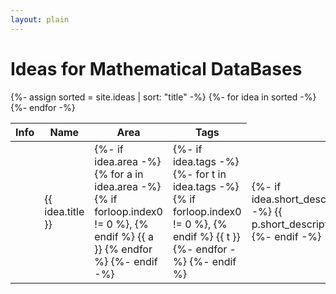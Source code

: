 ```yaml
---
layout: plain
---
```

<h1 class="smallcaps">Ideas for Mathematical DataBases</h1>
<table class="display datatable">
  <thead>
    <tr>
      <th data-dt-order="disable">Info</th>
      <th>Name</th>
      <th>Area</th>
      <th>Tags</th>
    </tr>
  </thead>
  <tbody>
    {%- assign sorted = site.ideas | sort: "title" -%}
    {%- for idea in sorted -%}
      <tr>
        <td class="centered-td"><a href="{{ idea.id }}"><i class="fas fa-info-circle"></i></a></td>
        <td>{{ idea.title }}</td>
        <td>
          {%- if idea.area -%}
            {% for a in idea.area -%}
              {% if forloop.index0 != 0 %}, {% endif %} {{ a }}
            {% endfor %}
          {%- endif -%}
        </td>
        <td>
          {%- if idea.tags -%}
            {%- for t in idea.tags -%}
              {% if forloop.index0 != 0 %}, {% endif %} {{ t }}
            {%- endfor -%}
          {%- endif %}
        </td>
        <td>
          {%- if idea.short_description -%}
            {{ p.short_description }}
          {%- endif -%}
        </td>
      </tr>
    {%- endfor -%}
  </tbody>
</table>